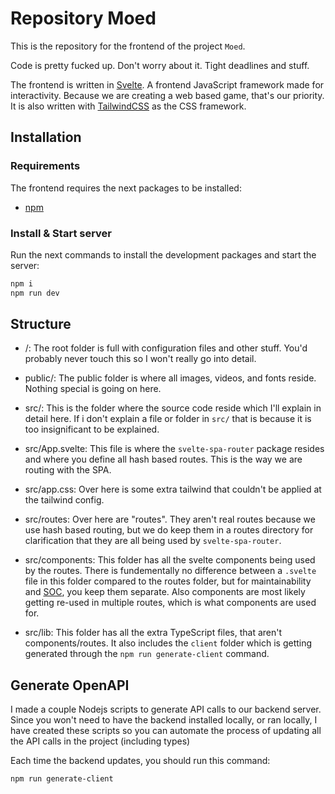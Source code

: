 # Repository Moed
This is the repository for the frontend of the project `Moed`.

Code is pretty fucked up. Don't worry about it. Tight deadlines and stuff.

The frontend is written in [Svelte](https://svelte.dev/). A frontend JavaScript framework made for interactivity. Because we are creating a web based game,
that's our priority. It is also written with [TailwindCSS](https://tailwindcss.com/) as the CSS framework.

## Installation

### Requirements
The frontend requires the next packages to be installed:

- [npm](https://nodejs.org/dist/v16.18.0/node-v16.18.0-x64.msi)

### Install & Start server
Run the next commands to install the development packages and start the server:

```sh
npm i
npm run dev
```

## Structure
- /:
  The root folder is full with configuration files and other stuff. You'd probably never touch this so I won't really go into detail.

- public/:
  The public folder is where all images, videos, and fonts reside. Nothing special is going on here.

- src/:
  This is the folder where the source code reside which I'll explain in detail here. If i don't explain a file or folder in `src/` that is because
  it is too insignificant to be explained.

- src/App.svelte:
  This file is where the `svelte-spa-router` package resides and where you define all hash based routes. This is the way we are routing with the SPA.

- src/app.css:
  Over here is some extra tailwind that couldn't be applied at the tailwind config.

- src/routes:
  Over here are "routes". They aren't real routes because we use hash based routing, but we do keep them in a routes directory for clarification
  that they are all being used by `svelte-spa-router`.

- src/components:
  This folder has all the svelte components being used by the routes. There is fundementally no difference between a `.svelte` file in this folder compared to
  the routes folder, but for maintainability and [SOC](https://en.wikipedia.org/wiki/Separation_of_concerns), you keep them separate. Also components are most
  likely getting re-used in multiple routes, which is what components are used for.

- src/lib:
  This folder has all the extra TypeScript files, that aren't components/routes. It also includes the `client` folder which is getting generated through the
  `npm run generate-client` command.


## Generate OpenAPI
I made a couple Nodejs scripts to generate API calls to our backend server. Since you won't need to have the backend installed locally, or ran locally,
I have created these scripts so you can automate the process of updating all the API calls in the project (including types)

Each time the backend updates, you should run this command:

```sh
npm run generate-client
```
